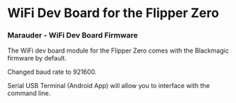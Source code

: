 
# WiFi Dev Board for the Flipper Zero

### Marauder - WiFi Dev Board Firmware
The WiFi dev board module for the Flipper Zero comes with
the Blackmagic firmware by default.

Changed baud rate to 921600. 

Serial USB Terminal (Android App) will allow you to interface
with the command line.  



